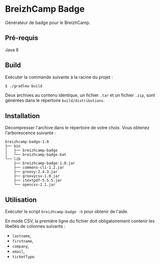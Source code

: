 BreizhCamp Badge
===

Générateur de badge pour le BreizhCamp.

Pré-requis
----

Java 8

Build
---

Exécuter la commande suivante à la racine du projet :

```bash
$ ./gradlew build
```

Deux archives au contenu identique, un fichier `.tar` et un fichier `.zip`, sont générées dans le répertoire `build/distributions`.

Installation
---

Décompresser l'archive dans le répertoire de votre choix. Vous obtenez l'arborescence suivante :

```
breizhcamp-badge-1.0
├── bin
│   ├── breizhcamp-badge
│   └── breizhcamp-badge.bat
└── lib
    ├── breizhcamp-badge-1.0.jar
    ├── commons-cli-1.2.jar
    ├── groovy-2.4.3.jar
    ├── groovycsv-1.0.jar
    ├── itextpdf-5.5.5.jar
    └── opencsv-2.1.jar
```

Utilisation
---

Exécuter le script `breizhcamp-badge -h` pour obtenir de l'aide.

En mode CSV, la première ligne du fichier doit obligatoirement contenir les libellés de colonnes suivants :
* `lastname`,
* `firstname`,
* `company`,
* `email`,
* `ticketType`.